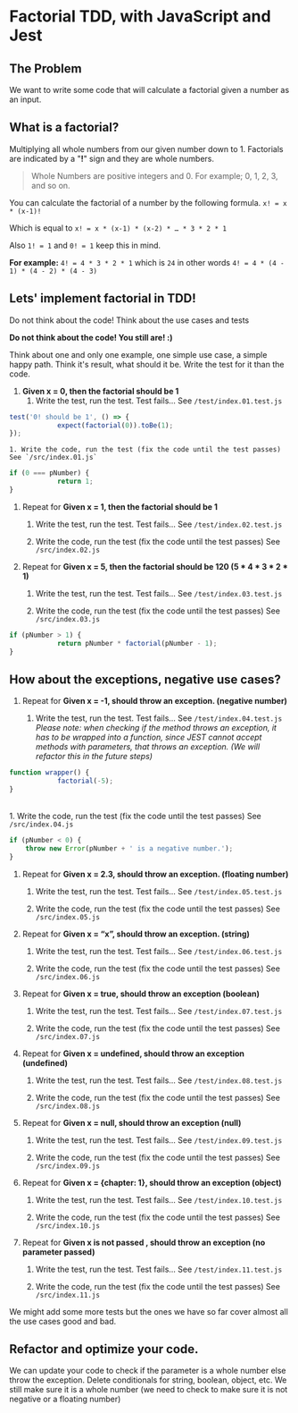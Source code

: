 # Factorial TDD, with JavaScript and Jest

## The Problem
We want to write some code that will calculate a factorial given a number as an input.

## What is a factorial?
Multiplying all whole numbers from our given number down to 1. Factorials are indicated by a "**!**" sign and they are whole numbers.

> Whole Numbers are positive integers and 0. For example; 0, 1, 2, 3, and so on.

You can calculate the factorial of a number by the following formula.
`x! = x * (x-1)!`

Which is equal to `x! = x * (x-1) * (x-2) * … * 3 * 2 * 1`

Also `1! = 1` and `0! = 1` keep this in mind.

**For example:** `4! = 4 * 3 * 2 * 1` which is `24` in other words `4! = 4 * (4 - 1) * (4 - 2) * (4 - 3)`

## Lets' implement factorial in TDD! 

Do not think about the code! Think about the use cases and tests 

**Do not think about the code! You still are! :)**

Think about one and only one example, one simple use case, a simple happy path. Think it's result, what should it be. Write the test for it than the code.

1. __Given x = 0, then the factorial should be 1__
	1. Write the test, run the test. Test fails... See `/test/index.01.test.js` 
	>
```javascript
test('0! should be 1', () => {
			expect(factorial(0)).toBe(1);
});
```

	1. Write the code, run the test (fix the code until the test passes) See `/src/index.01.js`
>
```javascript
if (0 === pNumber) {
			return 1;
}
```

1. Repeat for __Given x = 1, then the factorial should be 1__

	1. Write the test, run the test. Test fails... See `/test/index.02.test.js`

	1. Write the code, run the test (fix the code until the test passes)
See `/src/index.02.js`

1. Repeat for __Given x = 5, then the factorial should be 120 (5 * 4 * 3 * 2 *  1)__
	1. Write the test, run the test. Test fails... See `/test/index.03.test.js`

	1. Write the code, run the test (fix the code until the test passes)
See `/src/index.03.js`
>
```javascript
if (pNumber > 1) {
			return pNumber * factorial(pNumber - 1);
}
```


## How about the exceptions, negative use cases?

1. Repeat for __Given x = -1, should throw an exception. (negative number)__

	1. Write the test, run the test. Test fails... See `/test/index.04.test.js` _Please note: when checking if the method throws an exception, it has to be wrapped into a function, since JEST cannot accept methods with parameters, that throws an exception. (We will refactor this in the future steps)_
>
```javascript
function wrapper() {
			factorial(-5);
}
```
\
	1. Write the code, run the test (fix the code until the test passes)
See `/src/index.04.js`
>
```javascript
if (pNumber < 0) {
    throw new Error(pNumber + ' is a negative number.');
}
```

1. Repeat for __Given x = 2.3, should throw an exception. (floating number)__
	1. Write the test, run the test. Test fails... See `/test/index.05.test.js`

	1. Write the code, run the test (fix the code until the test passes)
See `/src/index.05.js`

1. Repeat for __Given x = “x”, should throw an exception. (string)__
	1. Write the test, run the test. Test fails... See `/test/index.06.test.js`

	1. Write the code, run the test (fix the code until the test passes)
See `/src/index.06.js`
1. Repeat for __Given x = true, should throw an exception (boolean)__
	1. Write the test, run the test. Test fails... See `/test/index.07.test.js`

	1. Write the code, run the test (fix the code until the test passes)
See `/src/index.07.js`

1. Repeat for __Given x = undefined, should throw an exception (undefined)__
	1. Write the test, run the test. Test fails... See `/test/index.08.test.js`

	1. Write the code, run the test (fix the code until the test passes)
See `/src/index.08.js`

1. Repeat for __Given x = null, should throw an exception (null)__
	1. Write the test, run the test. Test fails... See `/test/index.09.test.js`

	1. Write the code, run the test (fix the code until the test passes)
See `/src/index.09.js`

1. Repeat for __Given x = {chapter: 1}, should throw an exception (object)__
	1. Write the test, run the test. Test fails... See `/test/index.10.test.js`

	1. Write the code, run the test (fix the code until the test passes)
See `/src/index.10.js`

1. Repeat for __Given x is not passed , should throw an exception (no parameter passed)__
	1. Write the test, run the test. Test fails... See `/test/index.11.test.js`

	1. Write the code, run the test (fix the code until the test passes)
See `/src/index.11.js`

We might add some more tests but the ones we have so far cover almost all the use cases good and bad.

## Refactor and optimize your code.

We can update your code to check if the parameter is a whole number else throw the exception. 
Delete conditionals for string, boolean, object, etc.
We still make sure it is a whole number (we need to check to make sure it is not negative or a floating number)
